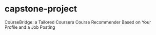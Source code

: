 # capstone-project
CourseBridge: a Tailored Coursera Course Recommender Based on Your Profile and a Job Posting
